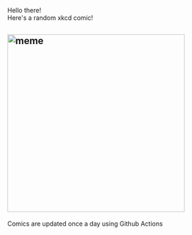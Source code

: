Hello there! <br>Here's a random xkcd comic!<br>
## <img src="https://imgs.xkcd.com/comics/wrong.png" alt="meme" width="400"/><br>
Comics are updated once a day using Github Actions